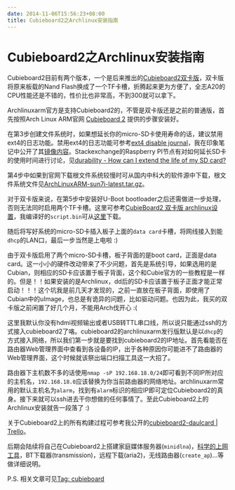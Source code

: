 ```yaml
---
date: 2014-11-06T15:56:23+08:00
title: Cubieboard2之Archlinux安装指南
---
```


# Cubieboard2之Archlinux安装指南

Cubieboard2目前有两个版本，一个是后来推出的[Cubieboard2双卡版](http://cubie.cc/forum.php?mod=viewthread&tid=2618)，双卡版将原来板载的Nand Flash换成了一个TF卡槽，折腾起来更为方便了，全志A20的CPU性能还是不错的，性价比也非常高，不到300就可以拿下。  

Archlinuxarm官方是支持Cubieboard2的，不管是双卡版还是之前的普通版，首先按照Arch Linux ARM官网 [Cubieboard 2](http://archlinuxarm.org/platforms/armv7/allwinner/cubieboard-2) 提供的步骤安装好。  

在第3步创建文件系统时，如果想延长你的micro-SD卡使用寿命的话，建议禁用ext4的日志功能。禁用ext4的日志功能可参考[ext4 disable journal](http://fenidik.blogspot.com/2010/03/ext4-disable-journal.html)，我在印象笔记中公开了其[镜像内容](https://app.yinxiang.com/shard/s14/sh/326390d4-8a28-40d2-9e5d-d34357b59ccf/698a8d3b14d05a70ffb99fbb1b0f125b)。Stackexchange的Raspberry PI节点有对如何延长SD卡的使用时间进行讨论，见[durability - How can I extend the life of my SD card?](http://raspberrypi.stackexchange.com/questions/169/how-can-i-extend-the-life-of-my-sd-card)  

第4步中如果到官网下载根文件系统较慢时可从国内中科大的软件源中下载，根文件系统文件见[ArchLinuxARM-sun7i-latest.tar.gz](http://mirrors.ustc.edu.cn/archlinuxarm/os/ArchLinuxARM-sun7i-latest.tar.gz)。  

对于双卡版来说，在第5步中安装好U-Boot bootloader之后还需做进一步处理，否则无法同时启用两个TF卡槽。这里可参考[CubieBoard2 双卡版 archlinux设置](http://cubie.cc/forum.php?mod=viewthread&tid=3173)，我编译好的`script.bin`可从[这里](/downloads/script.bin)下载。  

随后将写好系统的micro-SD卡插入板子上面的`data card`卡槽，将网线接入到能`dhcp`的LAN口，最后一步当然是上电啦 :)  

由于双卡版启用了两个micro-SD卡槽，板子背面的是boot card，正面是data card。这一小小的硬件改动带来了不少问题，首先是系统引导，如果选用的是Cubian，则相应的SD卡应该置于板子背面，这个和Cubie官方的一些教程是一样的。但是！！如果安装的是Archlinux，dd后的SD卡应该置于板子正面才能正常启动！！！这个坑我是前几天才发现的，之前一直放在板子背面，即使用了Cubian中的uImage，也总是有诡异的问题，比如驱动问题。也因为此，我买的双卡版之前闲置了好几个月，不能用Arch伐开心 :(  

这里我默认你没有hdmi视频输出或者USB转TTL串口线，所以说只能通过ssh的方式接入cubieboard2了咯。cubieboard2的archlinuxarm发行版默认是以`dhcp`的方式接入网络，所以我们第一步就是要找到cubieboard2的IP地址。首先看能否在路由器Web管理界面中查看到各设备的IP，出于各种原因你可能进不了路由器的Web管理界面，这个时候就该祭出端口扫描工具这一大招了。

路由器下主机数不多的话使用`nmap -sP 192.168.18.0/24`即可看到不同IP所对应的主机名，`192.168.18.0`应该替换为你当前路由器的网络地址。archlinuxarm常用的默认主机名为`alarm`，找到有`alarm`标识的相应IP即可定位Cubieboard2的真身。接下来就可以ssh进去干你想做的任何事情了。至此Cubieboard2上的Archlinux安装就告一段落了 :)

关于Cubieboard2上的所有构建过程可参考我公开的[cubieboard2-daulcard | Trello](https://trello.com/b/RCJSmgrF/cubieboard2-daulcard)。

后期会陆续将自己在Cubieboard2上搭建家庭媒体服务器(`minidlna`)，[科学的上网工具](https://github.com/sjtug/kxsw/wiki/Best-Practice)，BT下载器(transmission)，远程下载(aria2)，无线路由器(`create_ap`)...等做详细说明。

P.S. 相关文章可见[Tag: cubieboard](http://blog.billryan.me/tags/cubieboard/)